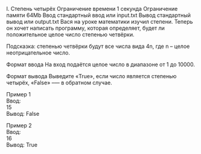 I. Степень четырёх
Ограничение времени	1 секунда
Ограничение памяти	64Mb
Ввод	стандартный ввод или input.txt
Вывод	стандартный вывод или output.txt
Вася на уроке математики изучил степени. Теперь он хочет написать программу, которая определяет, будет ли положительное целое число степенью четвёрки.

Подсказка: степенью четвёрки будут все числа вида 4n, где n – целое неотрицательное число.

Формат ввода
На вход подаётся целое число в диапазоне от 1 до 10000.

Формат вывода
Выведите «True», если число является степенью четырёх, «False» –— в обратном случае.

Пример 1<br/>
Ввод:<br/>
15<br/>
Вывод: False<br/>

Пример 2<br/>
Ввод:<br/>
16<br/>
Вывод: True<br/>